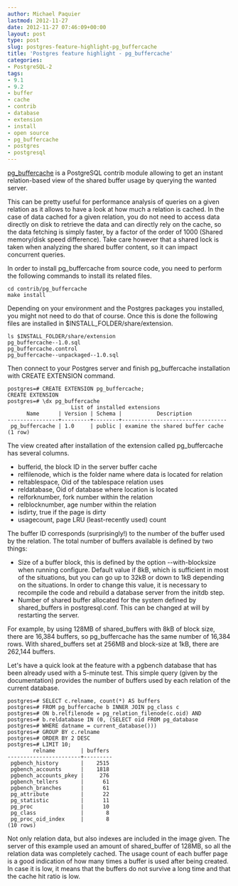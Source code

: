 ```yaml
---
author: Michael Paquier
lastmod: 2012-11-27
date: 2012-11-27 07:46:09+00:00
layout: post
type: post
slug: postgres-feature-highlight-pg_buffercache
title: 'Postgres feature highlight - pg_buffercache'
categories:
- PostgreSQL-2
tags:
- 9.1
- 9.2
- buffer
- cache
- contrib
- database
- extension
- install
- open source
- pg_buffercache
- postgres
- postgresql
---
```


[pg\_buffercache](http://www.postgresql.org/docs/current/static/pgbuffercache.html) is a PostgreSQL contrib module allowing to get an instant relation-based view of the shared buffer usage by querying the wanted server.

This can be pretty useful for performance analysis of queries on a given relation as it allows to have a look at how much a relation is cached. In the case of data cached for a given relation, you do not need to access data directly on disk to retrieve the data and can directly rely on the cache, so the data fetching is simply faster, by a factor of the order of 1000 (Shared memory/disk speed difference). Take care however that a shared lock is taken when analyzing the shared buffer content, so it can impact concurrent queries.

In order to install pg\_buffercache from source code, you need to perform the following commands to install its related files.

    cd contrib/pg_buffercache
    make install

Depending on your environment and the Postgres packages you installed, you might not need to do that of course. Once this is done the following files are installed in $INSTALL_FOLDER/share/extension.

    ls $INSTALL_FOLDER/share/extension
    pg_buffercache--1.0.sql
    pg_buffercache.control
    pg_buffercache--unpackaged--1.0.sql

Then connect to your Postgres server and finish pg_buffercache installation with CREATE EXTENSION command.

    postgres=# CREATE EXTENSION pg_buffercache;
    CREATE EXTENSION
    postgres=# \dx pg_buffercache
                        List of installed extensions
          Name      | Version | Schema |           Description           
    ----------------+---------+--------+---------------------------------
     pg_buffercache | 1.0     | public | examine the shared buffer cache
    (1 row)

The view created after installation of the extension called pg_buffercache has several columns.

  * bufferid, the block ID in the server buffer cache
  * relfilenode, which is the folder name where data is located for relation
  * reltablespace, Oid of the tablespace relation uses
  * reldatabase, Oid of database where location is located
  * relforknumber, fork number within the relation
  * relblocknumber, age number within the relation
  * isdirty, true if the page is dirty
  * usagecount, page LRU (least-recently used) count

The buffer ID corresponds (surprisingly!) to the number of the buffer used by the relation. The total number of buffers available is defined by two things:

  * Size of a buffer block, this is defined by the option --with-blocksize when running configure. Default value if 8kB, which is sufficient in most of the situations, but you can go up to 32kB or down to 1kB depending on the situations. In order to change this value, it is necessary to recompile the code and rebuild a database server from the initdb step.
  * Number of shared buffer allocated for the system defined by shared\_buffers in postgresql.conf. This can be changed at will by restarting the server.

For example, by using 128MB of shared\_buffers with 8kB of block size, there are 16,384 buffers, so pg\_buffercache has the same number of 16,384 rows.
With shared\_buffers set at 256MB and block-size at 1kB, there are 262,144 buffers.

Let's have a quick look at the feature with a pgbench database that has been already used with a 5-minute test. This simple query (given by the documentation) provides the number of buffers used by each relation of the current database.

    postgres=# SELECT c.relname, count(*) AS buffers
    postgres=# FROM pg_buffercache b INNER JOIN pg_class c
    postgres=# ON b.relfilenode = pg_relation_filenode(c.oid) AND
    postgres=# b.reldatabase IN (0, (SELECT oid FROM pg_database
    postgres=# WHERE datname = current_database()))
    postgres=# GROUP BY c.relname
    postgres=# ORDER BY 2 DESC
    postgres=# LIMIT 10;
            relname        | buffers 
    -----------------------+---------
     pgbench_history       |    2515
     pgbench_accounts      |    1818
     pgbench_accounts_pkey |     276
     pgbench_tellers       |      61
     pgbench_branches      |      61
     pg_attribute          |      22
     pg_statistic          |      11
     pg_proc               |      10
     pg_class              |       8
     pg_proc_oid_index     |       8
    (10 rows)

Not only relation data, but also indexes are included in the image given. The server of this example used an amount of shared_buffer of 128MB, so all the relation data was completely cached. The usage count of each buffer page is a good indication of how many times a buffer is used after being created. In case it is low, it means that the buffers do not survive a long time and that the cache hit ratio is low.
